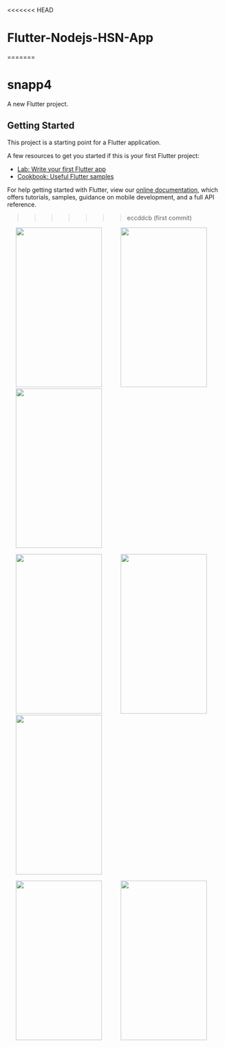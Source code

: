 <<<<<<< HEAD
# Flutter-Nodejs-HSN-App
=======
# snapp4

A new Flutter project.

## Getting Started

This project is a starting point for a Flutter application.

A few resources to get you started if this is your first Flutter project:

- [Lab: Write your first Flutter app](https://flutter.dev/docs/get-started/codelab)
- [Cookbook: Useful Flutter samples](https://flutter.dev/docs/cookbook)

For help getting started with Flutter, view our
[online documentation](https://flutter.dev/docs), which offers tutorials,
samples, guidance on mobile development, and a full API reference.
>>>>>>> eccddcb (first commit)
<!-- ![5](https://user-images.githubusercontent.com/48220392/178951868-14bb5df4-fcf8-4bd4-8440-9c99da89e3b6.jpeg | width=100)
![6](https://user-images.githubusercontent.com/48220392/178952308-8355b55c-2bac-4f27-80e7-44464c715105.jpeg | width=100)
![7](https://user-images.githubusercontent.com/48220392/178952393-1ccf4826-db9b-4f6a-9388-6e9d23c1fc23.jpeg | width=100)
![1](https://user-images.githubusercontent.com/48220392/178952499-60035079-dd81-41c1-88c4-2c8e0a930616.jpg | width=100)

![2](https://user-images.githubusercontent.com/48220392/178952635-284c6cdb-6a19-423c-9d8b-b633f6b68a2e.jpg | width=100)
![3](https://user-images.githubusercontent.com/48220392/178952710-6f9e98e9-c492-4756-b486-2fa441ff63ed.jpg | width=100)
![5](https://user-images.githubusercontent.com/48220392/178952820-8d5b7191-c316-4195-8d91-7a48a0b2fab1.jpg | width=100)
![4](https://user-images.githubusercontent.com/48220392/178952881-28727876-27fd-4d39-bd3c-e9f614dbaa3b.jpg | width=100) -->

<p float="left">
        <img src="https://user-images.githubusercontent.com/48220392/178951868-14bb5df4-fcf8-4bd4-8440-9c99da89e3b6.jpeg" width="200" height="370" hspace="20" />
        <img src="https://user-images.githubusercontent.com/48220392/178952308-8355b55c-2bac-4f27-80e7-44464c715105.jpeg" width="200" height="370" hspace="20"/>  
        <img src="https://user-images.githubusercontent.com/48220392/178952393-1ccf4826-db9b-4f6a-9388-6e9d23c1fc23.jpeg" width="200" height="370" hspace="20"/>
</p>

<p float="left">  
        <img src="https://user-images.githubusercontent.com/48220392/178952499-60035079-dd81-41c1-88c4-2c8e0a930616.jpg" width="200" height="370" hspace="20"/>
        <img src="https://user-images.githubusercontent.com/48220392/178952635-284c6cdb-6a19-423c-9d8b-b633f6b68a2e.jpg" width="200" height="370" hspace="20"/>
        <img src="https://user-images.githubusercontent.com/48220392/178952710-6f9e98e9-c492-4756-b486-2fa441ff63ed.jpg" width="200" height="370" hspace="20"/>
</p>

<p float="left">
        <img src="https://user-images.githubusercontent.com/48220392/178952393-1ccf4826-db9b-4f6a-9388-6e9d23c1fc23.jpeg" width="200" height="370" hspace="20"/>
        <img src="https://user-images.githubusercontent.com/48220392/178952881-28727876-27fd-4d39-bd3c-e9f614dbaa3b.jpg" width="200" height="370" hspace="20"/>
</p>






